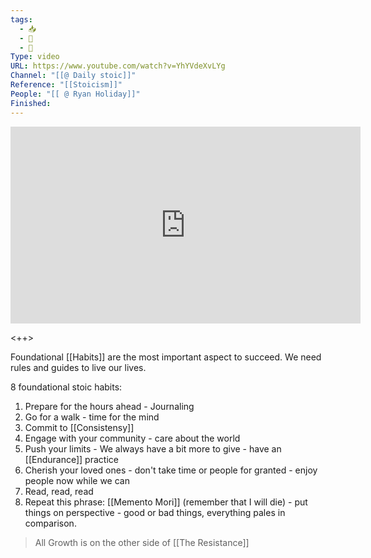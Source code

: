```yaml
---
tags:
  - 📥
  - 🎥
  - 🔴
Type: video
URL: https://www.youtube.com/watch?v=YhYVdeXvLYg
Channel: "[[@ Daily stoic]]"
Reference: "[[Stoicism]]"
People: "[[ @ Ryan Holiday]]"
Finished:
---
```

<center>
	<iframe width="560" height="315" src="https://www.youtube.com/embed/YhYVdeXvLYg" frameborder="0" allow="accelerometer; autoplay; encrypted-media; gyroscope; picture-in-picture" allow-fullscreen></iframe>
</center>

<++>

Foundational [[Habits]] are the most important aspect to succeed. We need rules and guides to live our lives.

8 foundational stoic habits:
1. Prepare for the hours ahead - Journaling
2. Go for a walk - time for the mind
3. Commit to [[Consistensy]] 
4. Engage with your community - care about the world
5. Push your limits - We always have a bit more to give - have an [[Endurance]] practice
6. Cherish your loved ones - don't take time or people for granted - enjoy people now while we can
7. Read, read, read
8. Repeat this phrase: [[Memento Mori]] (remember that I will die) - put things on perspective - good or bad things, everything pales in comparison.


> All Growth is on the other side of [[The Resistance]]

